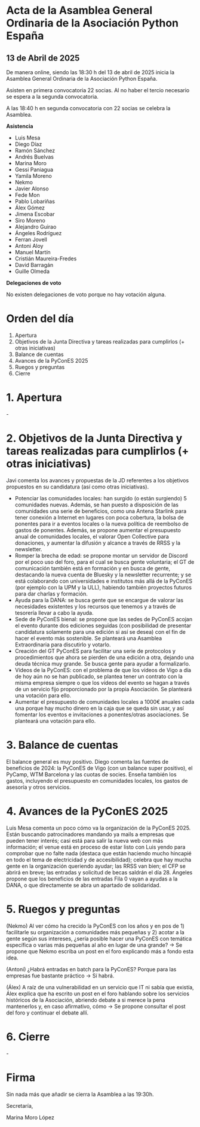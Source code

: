 # **Acta de la Asamblea General Ordinaria           de la Asociación Python España**

## **13 de Abril de 2025**

De manera online, siendo las 18:30 h del 13 de abril de 2025 inicia la Asamblea General Ordinaria de la Asociación Python España.

Asisten en primera convocatoria 22 socias. Al no haber el tercio necesario se espera a la segunda convocatoria.

A las 18:40 h en segunda convocatoria con 22 socias se celebra la Asamblea.

**Asistencia**

* Luis Mesa  
* Diego Díaz  
* Ramón Sánchez  
* Andrés Buelvas  
* Marina Moro  
* Gessi Paniagua  
* Yamila Moreno  
* Nekmo  
* Javier Alonso  
* Fede Mon  
* Pablo Lobariñas  
* Álex Gómez  
* Jimena Escobar  
* Siro Moreno  
* Alejandro Guirao  
* Ángeles Rodríguez  
* Ferran Jovell  
* Antoni Aloy  
* Manuel Martín  
* Cristián Maureira-Fredes  
* David Barragán  
* Guille Olmeda

**Delegaciones de voto**

No existen delegaciones de voto porque no hay votación alguna.

# **Orden del día**

1. Apertura  
2. Objetivos de la Junta Directiva y tareas realizadas para cumplirlos (+ otras iniciativas)  
3. Balance de cuentas  
4. Avances de la PyConES 2025  
5. Ruegos y preguntas  
6. Cierre

# **1. Apertura**

\- 

# **2. Objetivos de la Junta Directiva y tareas realizadas para cumplirlos (+ otras iniciativas)**

Javi comenta los avances y propuestas de la JD referentes a los objetivos propuestos en su candidatura (así como otras iniciativas).

- Potenciar las comunidades locales: han surgido (o están surgiendo) 5 comunidades nuevas. Además, se han puesto a disposición de las comunidades una serie de beneficios, como una Antena Starlink para tener conexión a Internet en lugares con poca cobertura, la bolsa de ponentes para ir a eventos locales o la nueva política de reembolso de gastos de ponentes. Además, se propone aumentar el presupuesto anual de comunidades locales, el valorar Open Collective para donaciones, y aumentar la difusión y alcance a través de RRSS y la newsletter.  
- Romper la brecha de edad: se propone montar un servidor de Discord por el poco uso del foro, para el cual se busca gente voluntaria; el GT de comunicación también está en formación y en busca de gente, destacando la nueva cuenta de Bluesky y la newsletter recurrente; y se está colaborando con universidades e institutos más allá de la PyConES (por ejemplo con la UPM y la ULL), habiendo también proyectos futuros para dar charlas y formación.  
- Ayuda para la DANA: se busca gente que se encargue de valorar las necesidades existentes y los recursos que tenemos y a través de tesorería llevar a cabo la ayuda.  
- Sede de PyConES bienal: se propone que las sedes de PyConES acojan el evento durante dos ediciones seguidas (con posibilidad de presentar candidatura solamente para una edición si así se desea) con el fin de hacer el evento más sostenible. Se planteará una Asamblea Extraordinaria para discutirlo y votarlo.  
- Creación del GT PyConES para facilitar una serie de protocolos y procedimientos que ahora se pierden de una edición a otra, dejando una deuda técnica muy grande. Se busca gente para ayudar a formalizarlo.  
- Vídeos de la PyConES: con el problema de que los vídeos de Vigo a día de hoy aún no se han publicado, se plantea tener un contrato con la misma empresa siempre o que los vídeos del evento se hagan a través de un servicio fijo proporcionado por la propia Asociación. Se planteará una votación para ello.  
- Aumentar el presupuesto de comunidades locales a 1000€ anuales cada una porque hay mucho dinero en la caja que se queda sin usar, y así fomentar los eventos e invitaciones a ponentes/otras asociaciones. Se planteará una votación para ello.

# **3. Balance de cuentas**

El balance general es muy positivo. Diego comenta las fuentes de beneficios de 2024: la PyConES de Vigo (con un balance super positivo), el PyCamp, WTM Barcelona y las cuotas de socies. Enseña también los gastos, incluyendo el presupuesto en comunidades locales, los gastos de asesoría y otros servicios.

# **4. Avances de la PyConES 2025**

Luis Mesa comenta un poco cómo va la organización de la PyConES 2025\. Están buscando patrocinadores mandando ya mails a empresas que pueden tener interés; casi está para salir la nueva web con más información; el venue está en proceso de estar listo con Luis yendo para comprobar que no falte nada (destaca que están haciendo mucho hincapié en todo el tema de electricidad y de accesibilidad); celebra que hay mucha gente en la organización queriendo ayudar; las RRSS van bien; el CFP se abrirá en breve; las entradas y solicitud de becas saldrán el día 28\. Ángeles propone que los beneficios de las entradas Fila 0 vayan a ayudas a la DANA, o que directamente se abra un apartado de solidaridad.

# **5. Ruegos y preguntas**

(Nekmo) Al ver cómo ha crecido la PyConES con los años y en pos de 1\) facilitarle su organización a comunidades más pequeñas y 2\) acotar a la gente según sus intereses, ¿sería posible hacer una PyConES con temática específica o varias más pequeñas al año en lugar de una grande? → Se propone que Nekmo escriba un post en el foro explicando más a fondo esta idea.

(Antoni) ¿Habrá entradas en batch para la PyConES? Porque para las empresas fue bastante práctico → Sí habrá.

(Álex) A raíz de una vulnerabilidad en un servicio que IT ni sabía que existía, Álex explica que ha escrito un post en el foro hablando sobre los servicios históricos de la Asociación, abriendo debate a si merece la pena mantenerlos y, en caso afirmativo, cómo → Se propone consultar el post del foro y continuar el debate allí.

# **6. Cierre**

\- 

# **Firma**

Sin nada más que añadir se cierra la Asamblea a las 19:30h.

Secretaría,

Marina Moro López
